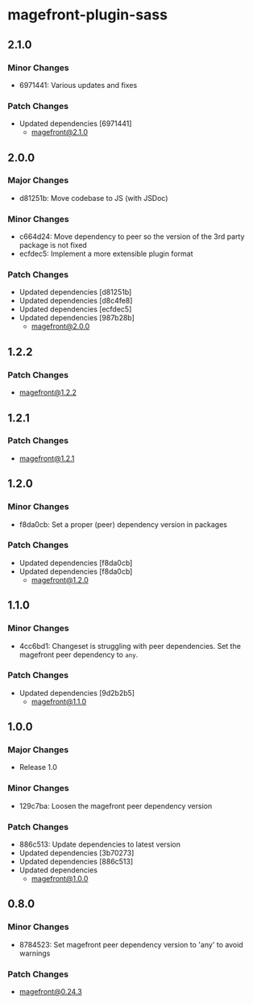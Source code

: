 # magefront-plugin-sass

## 2.1.0

### Minor Changes

- 6971441: Various updates and fixes

### Patch Changes

- Updated dependencies [6971441]
  - magefront@2.1.0

## 2.0.0

### Major Changes

- d81251b: Move codebase to JS (with JSDoc)

### Minor Changes

- c664d24: Move dependency to peer so the version of the 3rd party package is not fixed
- ecfdec5: Implement a more extensible plugin format

### Patch Changes

- Updated dependencies [d81251b]
- Updated dependencies [d8c4fe8]
- Updated dependencies [ecfdec5]
- Updated dependencies [987b28b]
  - magefront@2.0.0

## 1.2.2

### Patch Changes

- magefront@1.2.2

## 1.2.1

### Patch Changes

- magefront@1.2.1

## 1.2.0

### Minor Changes

- f8da0cb: Set a proper (peer) dependency version in packages

### Patch Changes

- Updated dependencies [f8da0cb]
- Updated dependencies [f8da0cb]
  - magefront@1.2.0

## 1.1.0

### Minor Changes

- 4cc6bd1: Changeset is struggling with peer dependencies.
  Set the magefront peer dependency to `any`.

### Patch Changes

- Updated dependencies [9d2b2b5]
  - magefront@1.1.0

## 1.0.0

### Major Changes

- Release 1.0

### Minor Changes

- 129c7ba: Loosen the magefront peer dependency version

### Patch Changes

- 886c513: Update dependencies to latest version
- Updated dependencies [3b70273]
- Updated dependencies [886c513]
- Updated dependencies
  - magefront@1.0.0

## 0.8.0

### Minor Changes

- 8784523: Set magefront peer dependency version to 'any' to avoid warnings

### Patch Changes

- magefront@0.24.3
